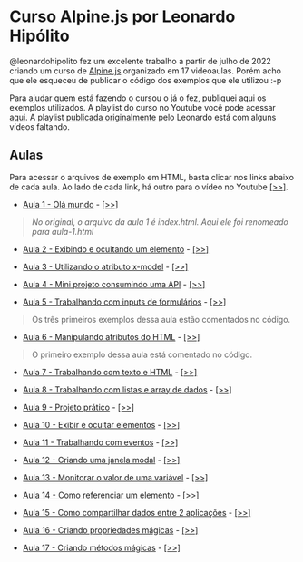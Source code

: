 # Curso Alpine.js por Leonardo Hipólito

@leonardohipolito fez um excelente trabalho a partir de julho de 2022 criando um curso de [Alpine.js](https://alpinejs.dev/) organizado em 17 videoaulas. Porém acho que ele esqueceu de publicar o código dos exemplos que ele utilizou :-p

Para ajudar quem está fazendo o cursou o já o fez, publiquei aqui os exemplos utilizados. A playlist do curso no Youtube você pode acessar [aqui](https://www.youtube.com/playlist?list=PL3hv-2d0ZailHuwuS4a-Ym_Blxf8-Lrud). A playlist [publicada originalmente](https://www.youtube.com/playlist?list=PLchPL6pwIL69A7Tgb6lKEBpoCr3khsP7Y) pelo Leonardo está com alguns vídeos faltando.


## Aulas

Para acessar o arquivos de exemplo em HTML, basta clicar nos links abaixo de cada aula. Ao lado de cada link, há outro para o vídeo no Youtube [[>>]](#).

- [Aula 1 - Olá mundo](aulas/aula-1.html) - [[>>]](https://www.youtube.com/watch?v=rT3MAmX-jxI)

> _No original, o arquivo da aula 1 é index.html. Aqui ele foi renomeado para aula-1.html_

- [Aula 2 - Exibindo e ocultando um elemento](aulas/aula-2.html) - [[>>]](https://www.youtube.com/watch?v=dL3X0squbIc)

- [Aula 3 - Utilizando o atributo x-model](aulas/aula-3.html) - [[>>]](https://www.youtube.com/watch?v=iW2skUg8m4o)

- [Aula 4 - Mini projeto consumindo uma API](aulas/aula-4.html) - [[>>]](https://www.youtube.com/watch?v=M9mt5B_1lEU)

- [Aula 5 - Trabalhando com inputs de formulários](aulas/aula-5.html) - [[>>]](https://www.youtube.com/watch?v=0AO6w1ub5R4)
> Os três primeiros exemplos dessa aula estão comentados no código.

- [Aula 6 - Manipulando atributos do HTML](aulas/aula-6.html) - [[>>]](https://www.youtube.com/watch?v=EDMTogCUg40)
> O primeiro exemplo dessa aula está comentado no código.

- [Aula 7 - Trabalhando com texto e HTML](aulas/aula-7.html) - [[>>]](https://www.youtube.com/watch?v=YOMPO4ZTbrk)

- [Aula 8 - Trabalhando com listas e array de dados](aulas/aula-8.html) - [[>>]](https://www.youtube.com/watch?v=42tMuxyB0s0)

- [Aula 9 - Projeto prático](aulas/aula-9.html) - [[>>]](https://www.youtube.com/watch?v=lhX6XeGBjJ8)

- [Aula 10 - Exibir e ocultar elementos](aulas/aula-10.html) - [[>>]](https://www.youtube.com/watch?v=isVJ58YwHUQ)

- [Aula 11 - Trabalhando com eventos](aulas/aula-11.html) - [[>>]](https://www.youtube.com/watch?v=OF_nN9sx2eA&t=19s)

- [Aula 12 - Criando uma janela modal](aulas/aula-12.html) - [[>>]](https://www.youtube.com/watch?v=GRwiz2ApaEk)

- [Aula 13 - Monitorar o valor de uma variável](aulas/aula-13.html) - [[>>]](https://www.youtube.com/watch?v=DT7oUBOT04E)

- [Aula 14 - Como referenciar um elemento](aulas/aula-14.html) - [[>>]](https://www.youtube.com/watch?v=2SsPFfcuCAQ)

- [Aula 15 - Como compartilhar dados entre 2 aplicações](aulas/aula-15.html) - 
[[>>]](https://www.youtube.com/watch?v=B-jdQ_MtFdg)

- [Aula 16 - Criando propriedades mágicas](aulas/aula-16.html) - [[>>]](https://www.youtube.com/watch?v=UmYG5IiCFzY)

- [Aula 17 - Criando métodos mágicas](aulas/aula-17.html) - [[>>]](https://www.youtube.com/watch?v=KYcAc81_Rgs)